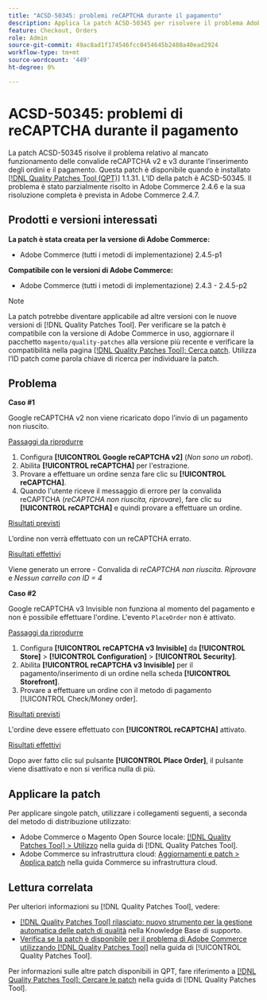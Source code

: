 ```yaml
---
title: "ACSD-50345: problemi reCAPTCHA durante il pagamento"
description: Applica la patch ACSD-50345 per risolvere il problema Adobe Commerce in cui le convalide reCAPTCHA v2 e v3 non sono riuscite durante il posizionamento degli ordini e durante il pagamento.
feature: Checkout, Orders
role: Admin
source-git-commit: 49ac8ad1f174546fcc0454645b2480a40ead2924
workflow-type: tm+mt
source-wordcount: '449'
ht-degree: 0%

---
```


# ACSD-50345: problemi di reCAPTCHA durante il pagamento

La patch ACSD-50345 risolve il problema relativo al mancato funzionamento delle convalide reCAPTCHA v2 e v3 durante l’inserimento degli ordini e il pagamento. Questa patch è disponibile quando è installato [[!DNL Quality Patches Tool (QPT)]](https://experienceleague.adobe.com/en/docs/commerce-knowledge-base/kb/announcements/commerce-announcements/magento-quality-patches-released-new-tool-to-self-serve-quality-patches) 1.1.31. L’ID della patch è ACSD-50345. Il problema è stato parzialmente risolto in Adobe Commerce 2.4.6 e la sua risoluzione completa è prevista in Adobe Commerce 2.4.7.

## Prodotti e versioni interessati

**La patch è stata creata per la versione di Adobe Commerce:**

* Adobe Commerce (tutti i metodi di implementazione) 2.4.5-p1

**Compatibile con le versioni di Adobe Commerce:**

* Adobe Commerce (tutti i metodi di implementazione) 2.4.3 - 2.4.5-p2

>[!NOTE]
>
>La patch potrebbe diventare applicabile ad altre versioni con le nuove versioni di [!DNL Quality Patches Tool]. Per verificare se la patch è compatibile con la versione di Adobe Commerce in uso, aggiornare il pacchetto `magento/quality-patches` alla versione più recente e verificare la compatibilità nella pagina [[!DNL Quality Patches Tool]: Cerca patch](https://experienceleague.adobe.com/tools/commerce-quality-patches/index.html). Utilizza l’ID patch come parola chiave di ricerca per individuare la patch.

## Problema

**Caso #1**

Google reCAPTCHA v2 non viene ricaricato dopo l’invio di un pagamento non riuscito.

<u>Passaggi da riprodurre</u>

1. Configura **[!UICONTROL Google reCAPTCHA v2]** (*Non sono un robot*).
1. Abilita **[!UICONTROL reCAPTCHA]** per l&#39;estrazione.
1. Provare a effettuare un ordine senza fare clic su **[!UICONTROL reCAPTCHA]**.
1. Quando l&#39;utente riceve il messaggio di errore per la convalida reCAPTCHA (*reCAPTCHA non riuscita, riprovare*), fare clic su **[!UICONTROL reCAPTCHA]** e quindi provare a effettuare un ordine.

<u>Risultati previsti</u>

L’ordine non verrà effettuato con un reCAPTCHA errato.

<u>Risultati effettivi</u>

Viene generato un errore - Convalida di *reCAPTCHA non riuscita. Riprovare* e *Nessun carrello con ID = 4*

**Caso #2**

Google reCAPTCHA v3 Invisible non funziona al momento del pagamento e non è possibile effettuare l&#39;ordine. L&#39;evento `PlaceOrder` non è attivato.

<u>Passaggi da riprodurre</u>

1. Configura **[!UICONTROL reCAPTCHA v3 Invisible]** da **[!UICONTROL Store]** > **[!UICONTROL Configuration]** > **[!UICONTROL Security]**.
1. Abilita **[!UICONTROL reCAPTCHA v3 Invisible]** per il pagamento/inserimento di un ordine nella scheda **[!UICONTROL Storefront]**.
1. Provare a effettuare un ordine con il metodo di pagamento [!UICONTROL Check/Money order].

<u>Risultati previsti</u>

L&#39;ordine deve essere effettuato con **[!UICONTROL reCAPTCHA]** attivato.

<u>Risultati effettivi</u>

Dopo aver fatto clic sul pulsante **[!UICONTROL Place Order]**, il pulsante viene disattivato e non si verifica nulla di più.

## Applicare la patch

Per applicare singole patch, utilizzare i collegamenti seguenti, a seconda del metodo di distribuzione utilizzato:

* Adobe Commerce o Magento Open Source locale: [[!DNL Quality Patches Tool] > Utilizzo](https://experienceleague.adobe.com/docs/commerce-operations/tools/quality-patches-tool/usage.html) nella guida di [!DNL Quality Patches Tool].
* Adobe Commerce su infrastruttura cloud: [Aggiornamenti e patch > Applica patch](https://experienceleague.adobe.com/docs/commerce-cloud-service/user-guide/develop/upgrade/apply-patches.html) nella guida Commerce su infrastruttura cloud.

## Lettura correlata

Per ulteriori informazioni su [!DNL Quality Patches Tool], vedere:

* [[!DNL Quality Patches Tool] rilasciato: nuovo strumento per la gestione automatica delle patch di qualità](https://experienceleague.adobe.com/en/docs/commerce-knowledge-base/kb/announcements/commerce-announcements/magento-quality-patches-released-new-tool-to-self-serve-quality-patches) nella Knowledge Base di supporto.
* [Verifica se la patch è disponibile per il problema di Adobe Commerce utilizzando  [!DNL Quality Patches Tool]](/help/tools/quality-patches-tool/patches-available-in-qpt/check-patch-for-magento-issue-with-magento-quality-patches.md) nella guida di [!UICONTROL Quality Patches Tool].


Per informazioni sulle altre patch disponibili in QPT, fare riferimento a [[!DNL Quality Patches Tool]: Cercare le patch](https://experienceleague.adobe.com/tools/commerce-quality-patches/index.html) nella guida di [!DNL Quality Patches Tool].
